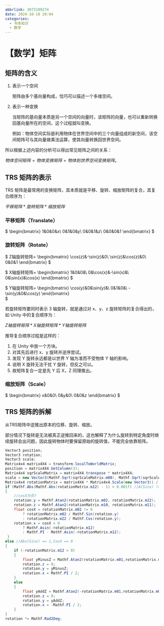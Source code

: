 ```yaml
---
abbrlink: 3073109274
date: 2024-10-10 20:04
categories:
  - 书本知识
  - 数学
---
```


# 【数学】矩阵

## 矩阵的含义

1. 表示一个空间

   矩阵由多个基向量构成，恰巧可以描述一个多维空间。

2. 表示一种变换

   当矩阵的基向量本质是另一个空间的向量时，该矩阵的向量，也可以重新转换回基向量所在的空间，这个过程就叫变换。

   例如：物体空间实际是利用物体在世界空间中的三个向量组成的新空间，该空间矩阵可与其向量做乘法运算，使其向量转换回世界空间。

所以根据上述内容的分析可以得出常见矩阵之间的关系：

$物体空间矩阵=物体变换矩阵=物体到世界空间变换矩阵。$

## TRS 矩阵的表示

TRS 矩阵是最常用的变换矩阵，其本质就是平移、旋转、缩放矩阵的复合，其复合顺序为：

$平移矩阵 * 旋转矩阵 * 缩放矩阵$

### 平移矩阵（Translate）

$
\begin{bmatrix}
1&0&0&x\\
0&1&0&y\\
0&0&1&z\\
0&0&0&1
\end{bmatrix}
$

### 旋转矩阵（Rotate）

<!-- $
\begin{bmatrix}
y_1z_1+y_3x_2z_2&y_1z_3+y_3x_2z_4&y_3x_4\\
x_1z_2&x_1z_4&x_3\\
y_2z_1+y_4x_2z_2&y_2z_3+y_4x_2z_4&y_4x_4
\end{bmatrix}
$ -->

$
Z轴旋转矩阵=
\begin{bmatrix}
\cos(z)&-\sin(z)&0\\
\sin(z)&\cos(z)&0\\
0&0&1
\end{bmatrix}
$

$
X轴旋转矩阵=
\begin{bmatrix}
1&0&0&\\
0&\cos(x)&-\sin(x)&\\
0&\sin(x)&\cos(x)
\end{bmatrix}
$

$
Y轴旋转矩阵=
\begin{bmatrix}
\cos(y)&0&\sin(y)&\\
0&1&0&\\
-\sin(y)&0&\cos(y)
\end{bmatrix}  
$

若旋转矩阵要同时表示 3 轴旋转，就是通过对 x、y、z 旋转矩阵的复合得出的，如 Unity 中的复合顺序为：

$Z轴旋转矩阵 * X轴旋转矩阵 * Y轴旋转矩阵$

推导复合顺序过程是这样的：

1. 在 Unity 中放一个方块。
2. 对其先后进行 x、y 旋转并逆序尝试。
3. 发现 Y 旋转永远都是以世界 Y 轴为准而不受物体 Y 轴的影响。
4. 说明 X 旋转无法干扰 Y 旋转，但反之可以。
5. 故矩阵复合一定是先 Y 后 X，Z 同理推出。

### 缩放矩阵（Scale）

$
\begin{bmatrix}
x&0&0\\
0&y&0\\
0&0&z
\end{bmatrix}
$

## TRS 矩阵的拆解

从TRS矩阵中逆推出原本的位移、旋转、缩放。

部分情况下旋转是无法被真正逆推回来的，这也解释了为什么旋转到特定角度时继续旋转会出问题，因此旋转物体时要保留原始的旋转值，不能完全依靠矩阵。

```csharp
Vector3 position;
Vector3 rotation;
Vector3 scale;
Matrix4x4 matrix4X4 = transform.localToWorldMatrix;
position = matrix4X4.GetColumn(3);
Matrix4x4 sqrScaleMatrix = matrix4X4.transpose * matrix4X4;
scale = new Vector3(Mathf.Sqrt(sqrScaleMatrix.m00), Mathf.Sqrt(sqrScaleMatrix.m11), Mathf.Sqrt(sqrScaleMatrix.m22));
Matrix4x4 rotationMatrix = matrix4X4 * Matrix4x4.Scale(new Vector3(1 / scale.x, 1 / scale.y, 1 / scale.z));
if (Mathf.Abs(Mathf.Abs(rotationMatrix.m12) - 1) > 0.001f) //A(Sinx) != 1,CosX != 0
{
    //cosX为负?
    rotation.y = Mathf.Atan2(rotationMatrix.m02, rotationMatrix.m22);
    rotation.z = Mathf.Atan2(rotationMatrix.m10, rotationMatrix.m11);
    float cosX = rotationMatrix.m02 != 0
        ? rotationMatrix.m02 / Mathf.Sin(rotation.y)
        : rotationMatrix.m22 / Mathf.Cos(rotation.y);
    rotation.x = cosX > 0
        ? Mathf.Asin(-rotationMatrix.m12)
        : Mathf.PI - Mathf.Asin(-rotationMatrix.m12);
 }
else //Abs(Sinx) == 1,CosX == 0
{
    if (-rotationMatrix.m12 > 0)
    {
        float yMinusZ = Mathf.Atan2(rotationMatrix.m01,rotationMatrix.m00);
        rotation.z = 0;
        rotation.y = yMinusZ;
        rotation.x = Mathf.PI / 2;
    }
    else
    {
        float yAddZ = Mathf.Atan2(-rotationMatrix.m01,rotationMatrix.m00);
        rotation.z = 0;
        rotation.y = yAddZ;
        rotation.x = -Mathf.PI / 2;
    }
}
rotation *= Mathf.Rad2Deg;
```